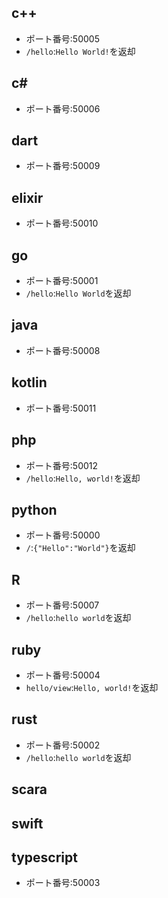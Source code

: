 
## c++
- ポート番号:50005
- `/hello`:`Hello World!`を返却

## c#
- ポート番号:50006


## dart
- ポート番号:50009


## elixir
- ポート番号:50010


## go
- ポート番号:50001
- `/hello`:`Hello World`を返却


## java
- ポート番号:50008


## kotlin
- ポート番号:50011


## php
- ポート番号:50012
- `/hello`:`Hello, world!`を返却

## python
- ポート番号:50000
- `/`:`{"Hello":"World"}`を返却

## R
- ポート番号:50007
- `/hello`:`hello world`を返却

## ruby
- ポート番号:50004
- `hello/view`:`Hello, world!`を返却

## rust
- ポート番号:50002
- `/hello`:`hello world`を返却


## scara


## swift


## typescript
- ポート番号:50003

